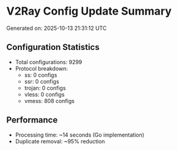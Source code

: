 # V2Ray Config Update Summary
Generated on: 2025-10-13 21:31:12 UTC

## Configuration Statistics
- Total configurations: 9299
- Protocol breakdown:
  - ss: 0 configs
  - ssr: 0 configs
  - trojan: 0 configs
  - vless: 0 configs
  - vmess: 808 configs

## Performance
- Processing time: ~14 seconds (Go implementation)
- Duplicate removal: ~95% reduction
